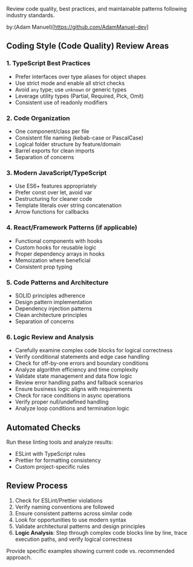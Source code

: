 Review code quality, best practices, and maintainable patterns following industry standards.

by:(Adam Manuel)[https://github.com/AdamManuel-dev]

## Coding Style (Code Quality) Review Areas

### 1. TypeScript Best Practices
- Prefer interfaces over type aliases for object shapes
- Use strict mode and enable all strict checks
- Avoid `any` type; use `unknown` or generic types
- Leverage utility types (Partial, Required, Pick, Omit)
- Consistent use of readonly modifiers

### 2. Code Organization
- One component/class per file
- Consistent file naming (kebab-case or PascalCase)
- Logical folder structure by feature/domain
- Barrel exports for clean imports
- Separation of concerns

### 3. Modern JavaScript/TypeScript
- Use ES6+ features appropriately
- Prefer const over let, avoid var
- Destructuring for cleaner code
- Template literals over string concatenation
- Arrow functions for callbacks

### 4. React/Framework Patterns (if applicable)
- Functional components with hooks
- Custom hooks for reusable logic
- Proper dependency arrays in hooks
- Memoization where beneficial
- Consistent prop typing

### 5. Code Patterns and Architecture
- SOLID principles adherence
- Design pattern implementation
- Dependency injection patterns
- Clean architecture principles
- Separation of concerns

### 6. Logic Review and Analysis
- Carefully examine complex code blocks for logical correctness
- Verify conditional statements and edge case handling
- Check for off-by-one errors and boundary conditions
- Analyze algorithm efficiency and time complexity
- Validate state management and data flow logic
- Review error handling paths and fallback scenarios
- Ensure business logic aligns with requirements
- Check for race conditions in async operations
- Verify proper null/undefined handling
- Analyze loop conditions and termination logic

## Automated Checks

Run these linting tools and analyze results:
- ESLint with TypeScript rules
- Prettier for formatting consistency
- Custom project-specific rules

## Review Process

1. Check for ESLint/Prettier violations
2. Verify naming conventions are followed
3. Ensure consistent patterns across similar code
4. Look for opportunities to use modern syntax
5. Validate architectural patterns and design principles
6. **Logic Analysis**: Step through complex code blocks line by line, trace execution paths, and verify logical correctness

Provide specific examples showing current code vs. recommended approach.
